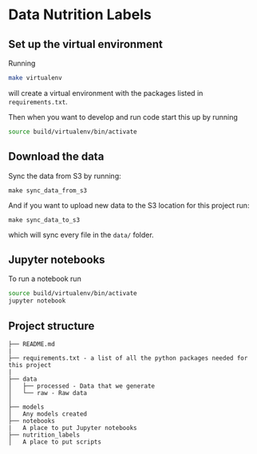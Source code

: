 # Data Nutrition Labels

## Set up the virtual environment

Running
```bash
make virtualenv
```
will create a virtual environment with the packages listed in `requirements.txt`.

Then when you want to develop and run code start this up by running
```bash
source build/virtualenv/bin/activate
```

## Download the data

Sync the data from S3 by running:
```
make sync_data_from_s3
```

And if you want to upload new data to the S3 location for this project run:
```
make sync_data_to_s3
```
which will sync every file in the `data/` folder.

## Jupyter notebooks

To run a notebook run
```bash
source build/virtualenv/bin/activate
jupyter notebook
```

## Project structure

```
├── README.md
|
├── requirements.txt - a list of all the python packages needed for this project  
|
├── data
│   ├── processed - Data that we generate     
│   └── raw - Raw data                    
│
├── models            
│   Any models created
├── notebooks                
|   A place to put Jupyter notebooks
├── nutrition_labels
│   A place to put scripts
```